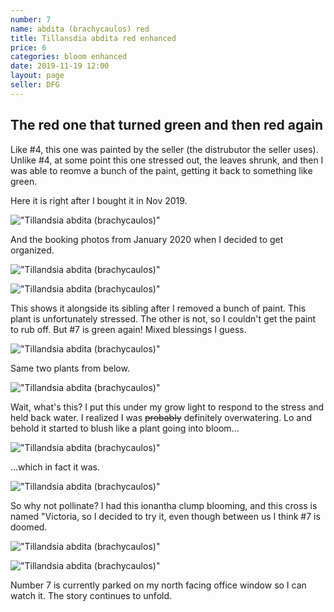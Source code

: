 ```yaml
---
number: 7
name: abdita (brachycaulos) red
title: Tillansdia abdita red enhanced
price: 6
categories: bloom enhanced
date: 2019-11-19 12:00
layout: page
seller: DFG
---
```

## The red one that turned green and then red again

Like #4, this one was painted by the seller (the distrubutor the seller uses). Unlike #4, at some point this one stressed out, the leaves shrunk, and then I was able to reomve a bunch of the paint, getting it back to something like green.

Here it is right after I bought it in Nov 2019.

!["Tillandsia abdita (brachycaulos)"](/i/IMG_5465.jpeg "Tillandsia abdita (brachycaulos)")

And the booking photos from January 2020 when I decided to get organized.

!["Tillandsia abdita (brachycaulos)"](/i/IMG_5878.jpeg "Tillandsia abdita (brachycaulos)")

!["Tillandsia abdita (brachycaulos)"](/i/IMG_5879.jpeg "Tillandsia abdita (brachycaulos)")

This shows it alongside its sibling after I removed a bunch of paint. This plant is unfortunately stressed. The other is not, so I couldn't get the paint to rub off. But #7 is green again! Mixed blessings I guess.

!["Tillandsia abdita (brachycaulos)"](/i/IMG_6160.jpeg "Tillandsia abdita (brachycaulos)")

Same two plants from below.

!["Tillandsia abdita (brachycaulos)"](/i/IMG_6161.jpeg "Tillandsia abdita (brachycaulos)")

Wait, what's this? I put this under my grow light to respond to the stress and held back water. I realized I was ~~probably~~ definitely overwatering. Lo and behold it started to blush like a plant going into bloom...

!["Tillandsia abdita (brachycaulos)"](/i/IMG_6252.jpeg "Tillandsia abdita (brachycaulos)")

...which in fact it was.

!["Tillandsia abdita (brachycaulos)"](/i/IMG_6260.jpeg "Tillandsia abdita (brachycaulos)")

So why not pollinate? I had this ionantha clump blooming, and this cross is named "Victoria, so I decided to try it, even though between us I think #7 is doomed.

!["Tillandsia abdita (brachycaulos)"](/i/IMG_7247.jpeg "Tillandsia abdita (brachycaulos)")

!["Tillandsia abdita (brachycaulos)"](/i/IMG_7248.jpeg "Tillandsia abdita (brachycaulos)")

Number 7 is currently parked on my north facing office window so I can watch it. The story continues to unfold.
